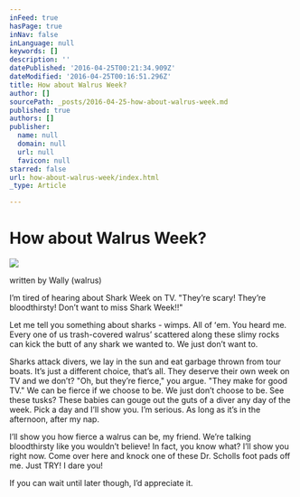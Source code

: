 ```yaml
---
inFeed: true
hasPage: true
inNav: false
inLanguage: null
keywords: []
description: ''
datePublished: '2016-04-25T00:21:34.909Z'
dateModified: '2016-04-25T00:16:51.296Z'
title: How about Walrus Week?
author: []
sourcePath: _posts/2016-04-25-how-about-walrus-week.md
published: true
authors: []
publisher:
  name: null
  domain: null
  url: null
  favicon: null
starred: false
url: how-about-walrus-week/index.html
_type: Article

---
```

# How about Walrus Week?
![](https://the-grid-user-content.s3-us-west-2.amazonaws.com/13734c11-1000-40a6-8438-162a08b9b686.png)

written by Wally (walrus)

Iʼm tired of hearing about Shark Week on TV. "Theyʼre scary! Theyʼre bloodthirsty! Donʼt want to miss Shark Week!!" 

Let me tell you something about sharks - wimps. All of ʻem. You heard me. Every one of us trash-covered walrusʼ scattered along these slimy rocks can kick the butt of any shark we wanted to. We just donʼt want to. 

Sharks attack divers, we lay in the sun and eat garbage thrown from tour boats. Itʼs just a different choice, thatʼs all. They deserve their own week on TV and we donʼt? "Oh, but theyʼre fierce," you argue. "They make for good TV." We can be fierce if we choose to be. We just donʼt choose to be. See these tusks? These babies can gouge out the guts of a diver any day of the week. Pick a day and Iʼll show you. Iʼm serious. As long as itʼs in the afternoon, after my nap. 

Iʼll show you how fierce a walrus can be, my friend. Weʼre talking bloodthirsty like you wouldnʼt believe! In fact, you know what? Iʼll show you right now. Come over here and knock one of these Dr. Scholls foot pads off me. Just TRY! I dare you! 

If you can wait until later though, Iʼd appreciate it.